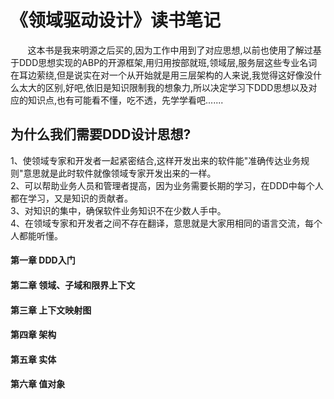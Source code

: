 # 《领域驱动设计》读书笔记
 &nbsp;&nbsp;&nbsp;&nbsp;&nbsp;&nbsp;&nbsp;这本书是我来明源之后买的,因为工作中用到了对应思想,以前也使用了解过基于DDD思想实现的ABP的开源框架,用归用按部就班,领域层,服务层这些专业名词在耳边萦绕,但是说实在对一个从开始就是用三层架构的人来说,我觉得这好像没什么太大的区别,好吧,依旧是知识限制我的想象力,所以决定学习下DDD思想以及对应的知识点,也有可能看不懂，吃不透，先学学看吧.......

## 为什么我们需要DDD设计思想?
1、使领域专家和开发者一起紧密结合,这样开发出来的软件能"准确传达业务规则"意思就是此时软件就像领域专家开发出来的一样。</br>
2、可以帮助业务人员和管理者提高，因为业务需要长期的学习，在DDD中每个人都在学习，又是知识的贡献者。</br>
3、对知识的集中，确保软件业务知识不在少数人手中。</br>
4、在领域专家和开发者之间不存在翻译，意思就是大家用相同的语言交流，每个人都能听懂。</br>

   


#### 第一章 DDD入门

#### 第二章 领域、子域和限界上下文

#### 第三章 上下文映射图

#### 第四章 架构

#### 第五章 实体

#### 第六章 值对象
